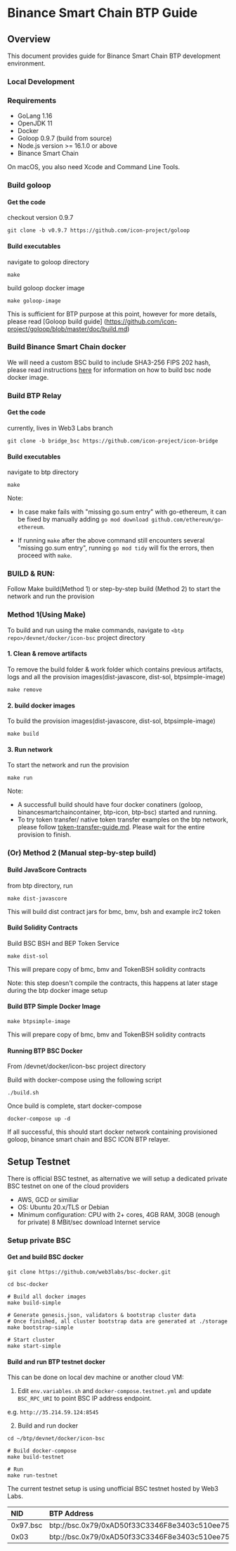 # Binance Smart Chain BTP Guide

## Overview

This document provides guide for Binance Smart Chain BTP development environment.

### Local Development

### Requirements

- GoLang 1.16
- OpenJDK 11
- Docker
- Goloop 0.9.7 (build from source)
- Node.js version >= 16.1.0 or above
- Binance Smart Chain

On macOS, you also need Xcode and Command Line Tools.

### Build goloop

#### Get the code
checkout version 0.9.7
```
git clone -b v0.9.7 https://github.com/icon-project/goloop 
```

#### Build executables
navigate to goloop directory
```
make
```

build goloop docker image
```
make goloop-image
```

This is sufficient for BTP purpose at this point, however for more details, please read [Goloop build guide] (https://github.com/icon-project/goloop/blob/master/doc/build.md)

### Build Binance Smart Chain docker

We will need a custom BSC build to include SHA3-256 FIPS 202 hash,
please read instructions [here](https://github.com/icon-project/icon-bridge/tree/bridge_bsc/devnet)
for information on how to build bsc node docker image.

### Build BTP Relay

#### Get the code
currently, lives in Web3 Labs branch
```
git clone -b bridge_bsc https://github.com/icon-project/icon-bridge 
```

#### Build executables
navigate to btp directory
```
make
```

Note: 
- In case make fails with "missing go.sum entry" with go-ethereum, it can be fixed by manually adding `go mod download github.com/ethereum/go-ethereum`.

- If running `make` after the above command still encounters several "missing go.sum entry", running `go mod tidy` will fix the errors, then proceed with `make`.

### BUILD & RUN:
Follow Make build(Method 1) or step-by-step build (Method 2) to start the network and run the provision

### Method 1(Using Make)
To build and run using the make commands, navigate to  `<btp repo>/devnet/docker/icon-bsc` project directory
#### 1. Clean & remove artifacts
To remove the build folder & work folder which contains previous artifacts, logs and all the provision images(dist-javascore, dist-sol, btpsimple-image)
    
    make remove

#### 2. build docker images
To build the provision images(dist-javascore, dist-sol, btpsimple-image)
    
    make build

#### 3. Run network
To start the network and run the provision
    
    make run

Note:
 - A successfull build should have four docker conatiners (goloop, binancesmartchaincontainer, btp-icon, btp-bsc) started and running.
 - To try token transfer/ native token transfer examples on the btp network, please follow [token-transfer-guide.md](https://github.com/icon-project/icon-bridge/blob/bridge_bsc/doc/token-transfer-guide.md). Please wait for the entire provision to finish.

### (Or) Method 2 (Manual step-by-step build)
#### Build JavaScore Contracts
from btp directory, run
```
make dist-javascore
```
This will build dist contract jars for bmc, bmv, bsh and example irc2 token 

#### Build Solidity Contracts

Build BSC BSH and BEP Token Service

```
make dist-sol
```
This will prepare copy of bmc, bmv and TokenBSH solidity contracts

Note: this step doesn't compile the contracts, this happens at later stage during the btp docker image setup

#### Build BTP Simple Docker Image

```
make btpsimple-image
```
This will prepare copy of bmc, bmv and TokenBSH solidity contracts

#### Running BTP BSC Docker

From <btp repo>/devnet/docker/icon-bsc project directory

Build with docker-compose using the following script
```
./build.sh
```

Once build is complete, start docker-compose
```
docker-compose up -d
```
If all successful, this should start docker network containing provisioned
goloop, binance smart chain and BSC ICON BTP relayer.

## Setup Testnet

There is official BSC testnet, as alternative we will setup a dedicated private BSC testnet on one of the cloud providers

* AWS, GCD or similiar
* OS: Ubuntu 20.x/TLS or Debian
* Minimum configuration: CPU with 2+ cores, 4GB RAM, 30GB (enough for private)
8 MBit/sec download Internet service
  
### Setup private BSC

#### Get and build BSC docker

```
git clone https://github.com/web3labs/bsc-docker.git

cd bsc-docker

# Build all docker images
make build-simple

# Generate genesis.json, validators & bootstrap cluster data
# Once finished, all cluster bootstrap data are generated at ./storage
make bootstrap-simple

# Start cluster
make start-simple
```

#### Build and run BTP testnet docker

This can be done on local dev machine or another cloud VM:

1. Edit `env.variables.sh` and `docker-compose.testnet.yml` and update `BSC_RPC_URI` to point BSC IP address
endpoint.
   
e.g. `http://35.214.59.124:8545`
    
2. Build and run docker

```
cd ~/btp/devnet/docker/icon-bsc

# Build docker-compose
make build-testnet

# Run
make run-testnet
```

The current testnet setup is using unofficial BSC testnet hosted by Web3 Labs. 

| NID | BTP Address   | RPC Endpoint                                          |
|:-----|:--------|:-----------------------------------------------------|
| 0x97.bsc  | btp://bsc.0x79/0xAD50f33C3346F8e3403c510ee75FEBA1D904fa3F  | ws://35.214.59.124:8546                           |
| 0x03  | btp://bsc.0x79/0xAD50f33C3346F8e3403c510ee75FEBA1D904fa3F  | https://btp.net.solidwallet.io/api/v3/icon_dex
